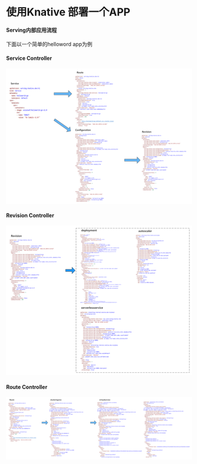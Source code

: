# 使用Knative 部署一个APP

#### Serving内部应用流程

下面以一个简单的helloword app为例

#### Service Controller

<div align=center><img src=https://github.com/asialeaf/markdown/blob/main/images/controller_1.png></div>

#### Revision Controller

<div align=center><img src=https://github.com/asialeaf/markdown/blob/main/images/controller_revision.png></div>

#### Route Controller

<div align=center><img src=https://github.com/asialeaf/markdown/blob/main/images/controller_route.png></div>